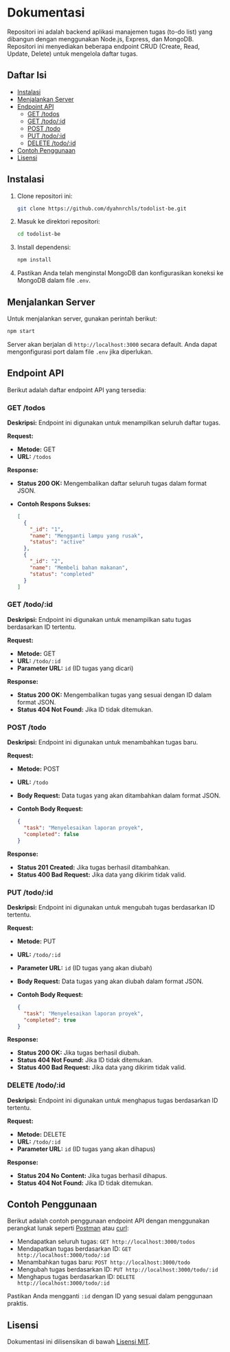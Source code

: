 
# Dokumentasi

Repositori ini adalah backend aplikasi manajemen tugas (to-do list) yang dibangun dengan menggunakan Node.js, Express, dan MongoDB. Repositori ini menyediakan beberapa endpoint CRUD (Create, Read, Update, Delete) untuk mengelola daftar tugas.

## Daftar Isi

- [Instalasi](#instalasi)
- [Menjalankan Server](#menjalankan-server)
- [Endpoint API](#endpoint-api)
  - [GET /todos](#get-todos)
  - [GET /todo/:id](#get-todo-id)
  - [POST /todo](#post-todo)
  - [PUT /todo/:id](#put-todo-id)
  - [DELETE /todo/:id](#delete-todo-id)
- [Contoh Penggunaan](#contoh-penggunaan)
- [Lisensi](#lisensi)

## Instalasi

1. Clone repositori ini:

   ```bash
   git clone https://github.com/dyahnrchls/todolist-be.git
   ```

2. Masuk ke direktori repositori:

   ```bash
   cd todolist-be
   ```

3. Install dependensi:

   ```bash
   npm install
   ```

4. Pastikan Anda telah menginstal MongoDB dan konfigurasikan koneksi ke MongoDB dalam file `.env`.

## Menjalankan Server

Untuk menjalankan server, gunakan perintah berikut:

```bash
npm start
```

Server akan berjalan di `http://localhost:3000` secara default. Anda dapat mengonfigurasi port dalam file `.env` jika diperlukan.

## Endpoint API

Berikut adalah daftar endpoint API yang tersedia:

### GET /todos

**Deskripsi:** Endpoint ini digunakan untuk menampilkan seluruh daftar tugas.

**Request:**

- **Metode:** GET
- **URL:** `/todos`

**Response:**

- **Status 200 OK:** Mengembalikan daftar seluruh tugas dalam format JSON.
- **Contoh Respons Sukses:**

  ```json
  [
    {
      "_id": "1",
      "name": "Mengganti lampu yang rusak",
      "status": "active"
    },
    {
      "_id": "2",
      "name": "Membeli bahan makanan",
      "status": "completed"
    }
  ]
  ```

### GET /todo/:id

**Deskripsi:** Endpoint ini digunakan untuk menampilkan satu tugas berdasarkan ID tertentu.

**Request:**

- **Metode:** GET
- **URL:** `/todo/:id`
- **Parameter URL:** `id` (ID tugas yang dicari)

**Response:**

- **Status 200 OK:** Mengembalikan tugas yang sesuai dengan ID dalam format JSON.
- **Status 404 Not Found:** Jika ID tidak ditemukan.

### POST /todo

**Deskripsi:** Endpoint ini digunakan untuk menambahkan tugas baru.

**Request:**

- **Metode:** POST
- **URL:** `/todo`
- **Body Request:** Data tugas yang akan ditambahkan dalam format JSON.
- **Contoh Body Request:**

  ```json
  {
    "task": "Menyelesaikan laporan proyek",
    "completed": false
  }
  ```

**Response:**

- **Status 201 Created:** Jika tugas berhasil ditambahkan.
- **Status 400 Bad Request:** Jika data yang dikirim tidak valid.

### PUT /todo/:id

**Deskripsi:** Endpoint ini digunakan untuk mengubah tugas berdasarkan ID tertentu.

**Request:**

- **Metode:** PUT
- **URL:** `/todo/:id`
- **Parameter URL:** `id` (ID tugas yang akan diubah)
- **Body Request:** Data tugas yang akan diubah dalam format JSON.
- **Contoh Body Request:**

  ```json
  {
    "task": "Menyelesaikan laporan proyek",
    "completed": true
  }
  ```

**Response:**

- **Status 200 OK:** Jika tugas berhasil diubah.
- **Status 404 Not Found:** Jika ID tidak ditemukan.
- **Status 400 Bad Request:** Jika data yang dikirim tidak valid.

### DELETE /todo/:id

**Deskripsi:** Endpoint ini digunakan untuk menghapus tugas berdasarkan ID tertentu.

**Request:**

- **Metode:** DELETE
- **URL:** `/todo/:id`
- **Parameter URL:** `id` (ID tugas yang akan dihapus)

**Response:**

- **Status 204 No Content:** Jika tugas berhasil dihapus.
- **Status 404 Not Found:** Jika ID tidak ditemukan.

## Contoh Penggunaan

Berikut adalah contoh penggunaan endpoint API dengan menggunakan perangkat lunak seperti [Postman](https://www.postman.com/) atau [curl](https://curl.se/):

- Mendapatkan seluruh tugas: `GET http://localhost:3000/todos`
- Mendapatkan tugas berdasarkan ID: `GET http://localhost:3000/todo/:id`
- Menambahkan tugas baru: `POST http://localhost:3000/todo`
- Mengubah tugas berdasarkan ID: `PUT http://localhost:3000/todo/:id`
- Menghapus tugas berdasarkan ID: `DELETE http://localhost:3000/todo/:id`

Pastikan Anda mengganti `:id` dengan ID yang sesuai dalam penggunaan praktis.

## Lisensi

Dokumentasi ini dilisensikan di bawah [Lisensi MIT](LICENSE.md).